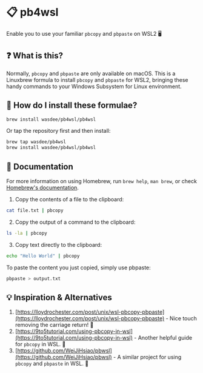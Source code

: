 # 📋 pb4wsl
Enable you to use your familiar `pbcopy` and `pbpaste` on WSL2 🖥️

## ❓ What is this?
Normally, `pbcopy` and `pbpaste` are only available on macOS. This is a Linuxbrew formula to install `pbcopy` and `pbpaste` for WSL2, bringing these handy commands to your Windows Subsystem for Linux environment.

## 🚀 How do I install these formulae?
```sh
brew install wasdee/pb4wsl/pb4wsl
```
Or tap the repository first and then install:
```sh
brew tap wasdee/pb4wsl
brew install wasdee/pb4wsl/pb4wsl
```

## 📖 Documentation
For more information on using Homebrew, run `brew help`, `man brew`, or check [Homebrew's documentation](https://docs.brew.sh/).

1. Copy the contents of a file to the clipboard:
```sh
cat file.txt | pbcopy
```

2. Copy the output of a command to the clipboard:
```sh
ls -la | pbcopy
```

3. Copy text directly to the clipboard:
```sh
echo "Hello World" | pbcopy
```

To paste the content you just copied, simply use pbpaste:
```sh
pbpaste > output.txt
```

## 💡 Inspiration & Alternatives

1. [https://lloydrochester.com/post/unix/wsl-pbcopy-pbpaste](https://lloydrochester.com/post/unix/wsl-pbcopy-pbpaste) - Nice touch removing the carriage return! 👏
2. [https://9to5tutorial.com/using-pbcopy-in-wsl](https://9to5tutorial.com/using-pbcopy-in-wsl) - Another helpful guide for `pbcopy` in WSL. 📄
3. [https://github.com/WeiJiHsiao/pbwsl](https://github.com/WeiJiHsiao/pbwsl) - A similar project for using `pbcopy` and `pbpaste` in WSL. 🔄